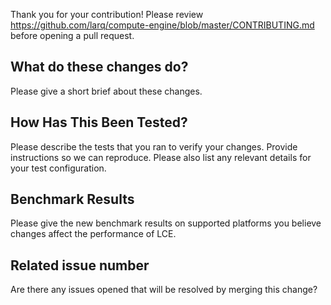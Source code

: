 
Thank you for your contribution!
Please review https://github.com/larq/compute-engine/blob/master/CONTRIBUTING.md before opening a pull request.

## What do these changes do?
Please give a short brief about these changes.

## How Has This Been Tested?
Please describe the tests that you ran to verify your changes. Provide instructions so we can reproduce. Please also list any relevant details for your test configuration.

## Benchmark Results
Please give the new benchmark results on supported platforms you believe changes affect the performance of LCE.

## Related issue number
Are there any issues opened that will be resolved by merging this change?

